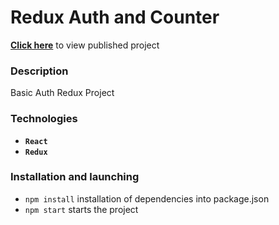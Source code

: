 # Redux Auth and Counter

**[Click here](https://yuliaiv-iv.github.io/redux-project)** to view published project

### Description

Basic Auth Redux Project 

### Technologies

* **`React`**
* **`Redux`**

### Installation and launching
* `npm install` installation of dependencies into package.json
* `npm start` starts the project
